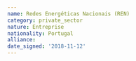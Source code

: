 ```yaml
---
name: Redes Energéticas Nacionais (REN)
category: private_sector
nature: Entreprise
nationality: Portugal
alliance: 
date_signed: '2018-11-12'
---
```

    
